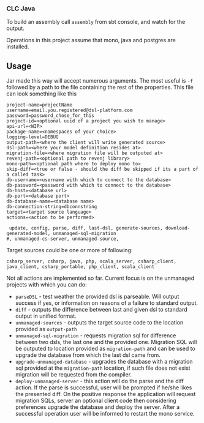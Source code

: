 ### CLC Java

To build an assembly call `assembly` from sbt console, and watch for the output.

Operations in this project assume that mono, java and postgres are installed.

## Usage 
Jar made this way will accept numerous arguments. The most useful is `-f` followed by a path to the file containing the rest of the properties.
This file can look something like this

    project-name=projectName
    username=email.you.registered@dsl-platform.com 
    password=password_chose_for_this
    project-id=<optional uuid of a project you wish to manage>
    api-url=<WIP>
    package-name=<namespaces of your choice>
    logging-level=DEBUG
    output-path=<where the client will write generated source>
    dsl-path=<where your model definition resides at>
    migration-file=<where migration file will be outputed at>
    revenj-path=<optional path to revenj library>
    mono-path=<optional path where to deploy mono to>
    skip-diff=<true or false - should the diff be skipped if its a part of a called task>
    db-username=<username with which to connect to the database> 
    db-password=<password with which to connect to the database>
    db-host=<database url> 
    db-port=<database port>
    db-database-name=<database name>
    db-connection-string=dbconnstring
    target=<target source language> 
    actions=<action to be performed>
    
     update, config, parse, diff, last-dsl, generate-sources, download-generated-model, unmanaged-sql-migration
    #, unmanaged-cs-server, unmanaged-source,

Target sources could be one or more of following:

    csharp_server, csharp, java, php, scala_server, csharp_client, java_client, csharp_portable, php_client, scala_client

Not all actions are implemented so far. Current focus is on the unmanaged projects with which you can do:

- `parseDSL` - test weather the provided dsl is parseable. Will output success if yes, or information on reasons of a failure to standard output.
- `diff` - outputs the difference between last and given dsl to standard output in unified format.
- `unmanaged-sources` - outputs the target source code to the location provided as `output-path`
- `unmanaged-sql-migration` - requests migration sql for difference between two dsls, the last one and the provided one. Migration SQL will be outputed to location provided as `migration-path` and can be used to upgrade the database from which the last dsl came from.
- `upgrade-unmanaged-database` - upgrades the database with a migration sql provided at the `migration-path` location, if such file does not exist migration will be requested from the compiler. 
- `deploy-unmanaged-server` - this action will do the parse and the diff action. If the parse is successful, user will be prompted if he/she likes the presented diff. On the positive response the application will request migration SQLs, server an optional client code then considering preferences upgrade the database and deploy the server. After a successful operation user will be informed to restart the mono service. 
